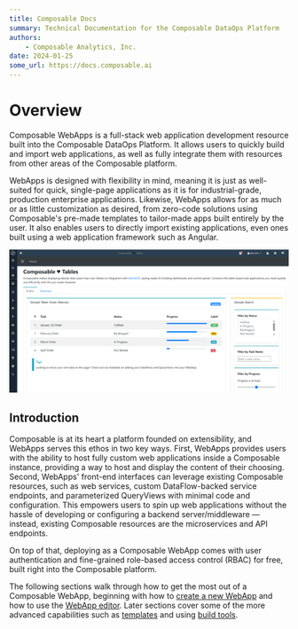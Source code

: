 ```yaml
---
title: Composable Docs
summary: Technical Documentation for the Composable DataOps Platform
authors:
    - Composable Analytics, Inc.
date: 2024-01-25
some_url: https://docs.composable.ai
---
```


# Overview

Composable WebApps is a full-stack web application development resource built into the Composable DataOps Platform. It allows users to quickly build and import web applications, as well as fully integrate them with resources from other areas of the Composable platform.

WebApps is designed with flexibility in mind, meaning it is just as well-suited for quick, single-page applications as it is for industrial-grade, production enterprise applications. Likewise, WebApps allows for as much or as little customization as desired, from zero-code solutions using Composable's pre-made templates to tailor-made apps built entirely by the user. It also enables users to directly import existing applications, even ones built using a web application framework such as Angular.

![!A completed Composable web application using the Tables (AdminLTE) template](img/01-WebApp-Overview.png)

## Introduction
Composable is at its heart a platform founded on extensibility, and WebApps serves this ethos in two key ways. First, WebApps provides users with the ability to host fully custom web applications inside a Composable instance, providing a way to host and display the content of their choosing. Second, WebApps' front-end interfaces can leverage existing Composable resources, such as web services, custom DataFlow-backed service endpoints, and parameterized QueryViews with minimal code and configuration. This empowers users to spin up web applications without the hassle of developing or configuring a backend server/middleware — instead, existing Composable resources are the microservices and API endpoints.

On top of that, deploying as a Composable WebApp comes with user authentication and fine-grained role-based access control (RBAC) for free, built right into the Composable platform.

The following sections walk through how to get the most out of a Composable WebApp, beginning with how to [create a new WebApp](./02.WebApp-Create-New.md) and how to use the [WebApp editor](./03.WebApp-Editor.md). Later sections cover some of the more advanced capabilities such as [templates](./04.WebApp-Templates.md) and using [build tools](./05.WebApp-Build-Tools.md).
